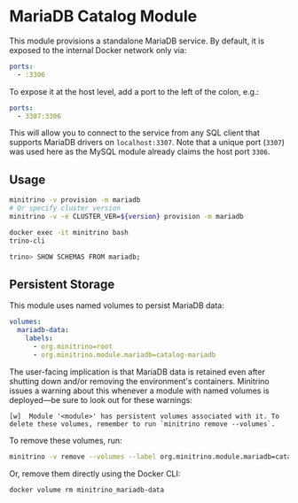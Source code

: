 # MariaDB Catalog Module

This module provisions a standalone MariaDB service. By default, it is exposed
to the internal Docker network only via:

```yaml
ports:
  - :3306
```

To expose it at the host level, add a port to the left of the colon, e.g.:

```yaml
ports:
  - 3307:3306
```

This will allow you to connect to the service from any SQL client that supports
MariaDB drivers on `localhost:3307`. Note that a unique port (`3307`) was used
here as the MySQL module already claims the host port `3306`.

## Usage

```sh
minitrino -v provision -m mariadb
# Or specify cluster version
minitrino -v -e CLUSTER_VER=${version} provision -m mariadb

docker exec -it minitrino bash 
trino-cli

trino> SHOW SCHEMAS FROM mariadb;
```

## Persistent Storage

This module uses named volumes to persist MariaDB data:

```yaml
volumes:
  mariadb-data:
    labels:
      - org.minitrino=root
      - org.minitrino.module.mariadb=catalog-mariadb
```

The user-facing implication is that MariaDB data is retained even after shutting
down and/or removing the environment's containers. Minitrino issues a warning
about this whenever a module with named volumes is deployed––be sure to look out
for these warnings:

```log
[w]  Module '<module>' has persistent volumes associated with it. To delete these volumes, remember to run `minitrino remove --volumes`.
```

To remove these volumes, run:

```sh
minitrino -v remove --volumes --label org.minitrino.module.mariadb=catalog-mariadb
```
  
Or, remove them directly using the Docker CLI:

```sh
docker volume rm minitrino_mariadb-data
```
